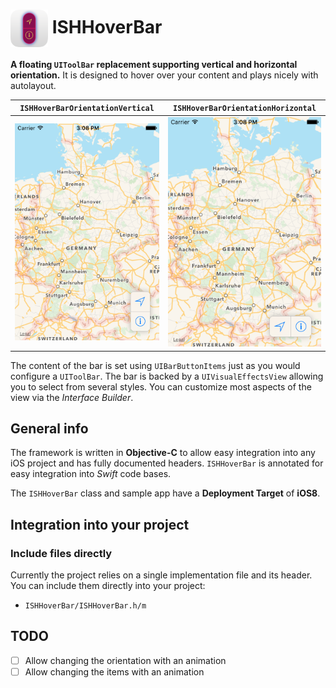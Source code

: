 # <img src="icon.png" align="center" width="60" height="60"> ISHHoverBar

**A floating `UIToolBar` replacement supporting vertical and horizontal orientation.**
It is designed to hover over your content and plays nicely with autolayout.

`ISHHoverBarOrientationVertical` |  `ISHHoverBarOrientationHorizontal`
:-------------------------:|:-------------------------:
![Screenshot showing a ISHHoverBar in vertical orientation](screenshot_vertical.png) | ![Screenshot showing a ISHHoverBar in horizontal orientation](screenshot_horizontal.png)

The content of the bar is set using `UIBarButtonItems` just as you would configure a `UIToolBar`. 
The bar is backed by a `UIVisualEffectsView` allowing you to select from several styles. 
You can customize most aspects of the view via the *Interface Builder*.

## General info

The framework is written in **Objective-C** to allow easy integration into any iOS project 
and has fully documented headers. `ISHHoverBar` is annotated for easy integration into 
*Swift* code bases.

The `ISHHoverBar` class and sample app have a **Deployment Target** of **iOS8**.

## Integration into your project

### Include files directly

Currently the project relies on a single implementation file and its header. 
You can include them directly into your project:

* `ISHHoverBar/ISHHoverBar.h/m`

## TODO

* [ ] Allow changing the orientation with an animation
* [ ] Allow changing the items with an animation
